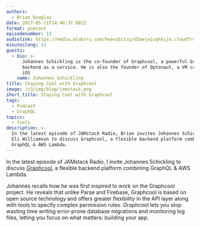 ```yaml
---
authors:
  - Brian Douglas
date: 2017-05-11T14:40:37.082Z
format: podcast
episodenumber: 13
audiolink: https://media.blubrry.com/heavybit/p/d3aeja1uqhkije.cloudfront.net/podcasts/jamstack-radio/20170217-jamstack-radio-014.mp3
minuteslong: 31
guests:
  - bio: >-
      Johannes Schickling is the co-founder of Graphcool, a powerful GraphQL
      backend as a service. He is also the founder of Optonaut, a VR camera for
      iOS
    name: Johannes Schickling
title: Staying Cool with Graphcool
image: /v3/img/blog/jamstack.png
short_title: Staying Cool with Graphcool
tags:
  - Podcast
  - GraphQL
topics:
  - tools
description: >-
  In the latest episode of JAMstack Radio, Brian invites Johannes Schickling and
  Eli Williamson to discuss Graphcool, a flexible backend platform combining
  GraphQL & AWS Lambda.
---
```

In the latest episode of JAMstack Radio, I invite Johannes Schickling to discuss [Graphcool](https://www.graph.cool/), a flexible backend platform combining GraphQL & AWS Lambda.

Johannes recalls how he was first inspired to work on the Graphcool project. He reveals that unlike Parse and Firebase, Graphcool is based on open source technology and offers greater flexibility in the API layer along with tools to specify complex permission rules. Graphcool lets you stop wasting time writing error-prone database migrations and monitoring log files, letting you focus on what matters: building your app.

